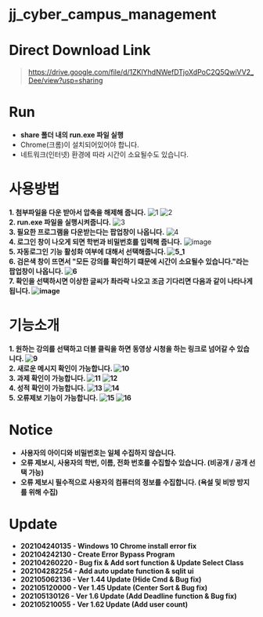 # jj_cyber_campus_management

# Direct Download Link
> https://drive.google.com/file/d/1ZKlYhdNWefDTjoXdPoC2Q5QwiVV2_Dee/view?usp=sharing

# Run
* <b>share 폴더 내의 run.exe 파일 실행</b>
* Chrome(크롬)이 설치되어있어야 합니다.
* 네트워크(인터넷) 환경에 따라 시간이 소요될수도 있습니다.

# 사용방법
<b>1. 첨부파일을 다운 받아서 압축을 해제해 줍니다.</b>
![1](https://user-images.githubusercontent.com/21982942/115864900-846e9a00-a472-11eb-90a7-7eadc214f8b0.png)
![2](https://user-images.githubusercontent.com/21982942/115864903-85073080-a472-11eb-9ea6-195d811d1230.JPG)
<br>
<b>2. run.exe 파일을 실행시켜줍니다.</b>
![3](https://user-images.githubusercontent.com/21982942/115864905-85073080-a472-11eb-917b-abd3b0460110.JPG)
<br>
<b>3. 필요한 프로그램을 다운받는다는 팝업창이 나옵니다.</b>
![4](https://user-images.githubusercontent.com/21982942/115864906-859fc700-a472-11eb-96dd-783dd99b9f50.JPG)
<br>
<b>4. 로그인 창이 나오게 되면 학번과 비밀번호를 입력해 줍니다.</b>
![image](https://user-images.githubusercontent.com/21982942/115865238-06f75980-a473-11eb-8a84-fbefdfeb89d1.png)
<br>
<b>5. 자동로그인 기능 활성화 여부에 대해서 선택해줍니다.
![5_1](https://user-images.githubusercontent.com/21982942/115864879-7f114f80-a472-11eb-9dc4-f38ec0a22839.JPG)
<br>
<b>6. 검은색 창이 뜨면서 "모든 강의를 확인하기 떄문에 시간이 소요될수 있습니다."라는 팝업창이 나옵니다.</b>
![6](https://user-images.githubusercontent.com/21982942/115864880-7fa9e600-a472-11eb-8b33-940b6a18d6a7.JPG)
<br>
<b>7. 확인을 선택하시면 이상한 글씨가 촤라락 나오고 조금 기다리면 다음과 같이 나타나게 됩니다. </b>
![image](https://user-images.githubusercontent.com/21982942/115865630-8be27300-a473-11eb-97d7-c4736e932d6c.png)

# 기능소개
<b>1. 원하는 강의를 선택하고 더블 클릭을 하면 동영상 시청을 하는 링크로 넘어갈 수 있습니다.</b>
![9](https://user-images.githubusercontent.com/21982942/115865834-d368ff00-a473-11eb-8d8b-cf2a5fab282b.JPG)
<br>
<b>2. 새로운 메시지 확인이 가능합니다.</b>
![10](https://user-images.githubusercontent.com/21982942/115865936-f398be00-a473-11eb-97ff-dd973e0763bb.JPG)
<br>
<b>3. 과제 확인이 가능합니다. </b>
![11](https://user-images.githubusercontent.com/21982942/115866011-11662300-a474-11eb-975c-5941173a320f.JPG)
![12](https://user-images.githubusercontent.com/21982942/115866081-26db4d00-a474-11eb-9641-20a36251c007.JPG)
<br>
<b>4. 성적 확인이 가능합니다. </b>
![13](https://user-images.githubusercontent.com/21982942/115866257-643fda80-a474-11eb-876a-447e2498b386.JPG)
![14](https://user-images.githubusercontent.com/21982942/115866252-630ead80-a474-11eb-8552-bb062cba9d30.JPG)
<br>
<b>5. 오류제보 기능이 가능합니다. </b>
![15](https://user-images.githubusercontent.com/21982942/115866331-7b7ec800-a474-11eb-9da7-0ee1f0e793f6.JPG)
![16](https://user-images.githubusercontent.com/21982942/115866325-7a4d9b00-a474-11eb-82a6-640cb8b4a141.JPG)


# Notice
* 사용자의 아이디와 비밀번호는 일체 수집하지 않습니다.
* 오류 제보시, 사용자의 학번, 이름, 전화 번호를 수집할수 있습니다. (비공개 / 공개 선택 가능)
* 오류 제보시 필수적으로 사용자의 컴퓨터의 정보를 수집합니다. (욕설 및 비방 방지를 위해 수집)

# Update
* 202104240135 - Windows 10 Chrome install error fix
* 202104242130 - Create Error Bypass Program
* 202104260220 - Bug fix & Add sort function & Update Select Class
* 202104282254 - Add auto update function & sqlit ui
* 202105062136 - Ver 1.44 Update (Hide Cmd & Bug fix)
* 202105120000 - Ver 1.45 Update (Center Sort & Bug fix)
* 202105130126 - Ver 1.6 Update (Add Deadline function & Bug fix)
* 202105210055 - Ver 1.62 Update (Add user count)